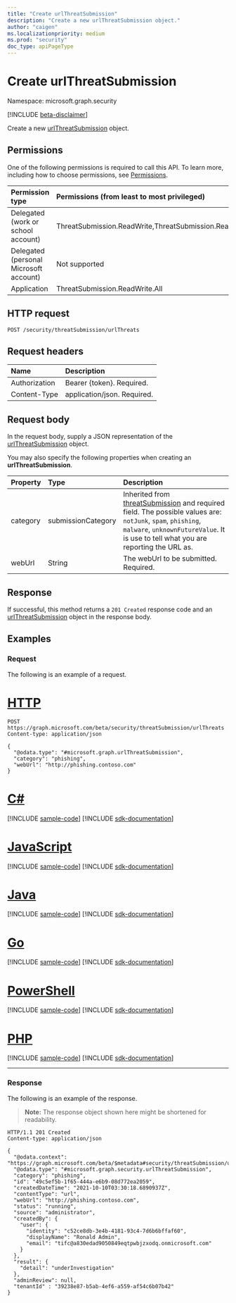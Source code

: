 ```yaml
---
title: "Create urlThreatSubmission"
description: "Create a new urlThreatSubmission object."
author: "caigen"
ms.localizationpriority: medium
ms.prod: "security"
doc_type: apiPageType
---
```


# Create urlThreatSubmission
Namespace: microsoft.graph.security

[!INCLUDE [beta-disclaimer](../../includes/beta-disclaimer.md)]

Create a new [urlThreatSubmission](../resources/security-urlthreatsubmission.md) object.

## Permissions
One of the following permissions is required to call this API. To learn more, including how to choose permissions, see [Permissions](/graph/permissions-reference).

|Permission type|Permissions (from least to most privileged)|
|:---|:---|
|Delegated (work or school account)|ThreatSubmission.ReadWrite,ThreatSubmission.ReadWrite.All|
|Delegated (personal Microsoft account)|Not supported|
|Application|ThreatSubmission.ReadWrite.All|

## HTTP request

<!-- {
  "blockType": "ignored"
}
-->
``` http
POST /security/threatSubmission/urlThreats
```

## Request headers
|Name|Description|
|:---|:---|
|Authorization|Bearer {token}. Required.|
|Content-Type|application/json. Required.|

## Request body
In the request body, supply a JSON representation of the [urlThreatSubmission](../resources/security-urlthreatsubmission.md) object.

You may also specify the following properties when creating an **urlThreatSubmission**.

|Property|Type|Description|
|:---|:---|:---|
|category|submissionCategory|Inherited from [threatSubmission](../resources/security-threatsubmission.md) and required field. The possible values are: `notJunk`, `spam`, `phishing`, `malware`, `unknownFutureValue`. It is use to tell what you are reporting the URL as.|
|webUrl|String|The webUrl to be submitted. Required.|



## Response

If successful, this method returns a `201 Created` response code and an [urlThreatSubmission](../resources/security-urlthreatsubmission.md) object in the response body.

## Examples

### Request
The following is an example of a request.

# [HTTP](#tab/http)
<!-- {
  "blockType": "request",
  "name": "create_urlthreatsubmission_from_urlthreats"
}
-->
``` http
POST https://graph.microsoft.com/beta/security/threatSubmission/urlThreats
Content-type: application/json

{
  "@odata.type": "#microsoft.graph.urlThreatSubmission",
  "category": "phishing",
  "webUrl": "http://phishing.contoso.com"
}
```

# [C#](#tab/csharp)
[!INCLUDE [sample-code](../includes/snippets/csharp/create-urlthreatsubmission-from-urlthreats-csharp-snippets.md)]
[!INCLUDE [sdk-documentation](../includes/snippets/snippets-sdk-documentation-link.md)]

# [JavaScript](#tab/javascript)
[!INCLUDE [sample-code](../includes/snippets/javascript/create-urlthreatsubmission-from-urlthreats-javascript-snippets.md)]
[!INCLUDE [sdk-documentation](../includes/snippets/snippets-sdk-documentation-link.md)]

# [Java](#tab/java)
[!INCLUDE [sample-code](../includes/snippets/java/create-urlthreatsubmission-from-urlthreats-java-snippets.md)]
[!INCLUDE [sdk-documentation](../includes/snippets/snippets-sdk-documentation-link.md)]

# [Go](#tab/go)
[!INCLUDE [sample-code](../includes/snippets/go/create-urlthreatsubmission-from-urlthreats-go-snippets.md)]
[!INCLUDE [sdk-documentation](../includes/snippets/snippets-sdk-documentation-link.md)]

# [PowerShell](#tab/powershell)
[!INCLUDE [sample-code](../includes/snippets/powershell/create-urlthreatsubmission-from-urlthreats-powershell-snippets.md)]
[!INCLUDE [sdk-documentation](../includes/snippets/snippets-sdk-documentation-link.md)]

# [PHP](#tab/php)
[!INCLUDE [sample-code](../includes/snippets/php/create-urlthreatsubmission-from-urlthreats-php-snippets.md)]
[!INCLUDE [sdk-documentation](../includes/snippets/snippets-sdk-documentation-link.md)]

---



### Response
The following is an example of the response.

> **Note:** The response object shown here might be shortened for readability.

<!-- {
  "blockType": "response",
  "truncated": true,
  "@odata.type": "microsoft.graph.security.urlThreatSubmission"
}
-->
``` http
HTTP/1.1 201 Created
Content-type: application/json

{
  "@odata.context": "https://graph.microsoft.com/beta/$metadata#security/threatSubmission/urlThreatSubmission/$entity",
  "@odata.type": "#microsoft.graph.security.urlThreatSubmission",
  "category": "phishing",  
  "id": "49c5ef5b-1f65-444a-e6b9-08d772ea2059",
  "createdDateTime": "2021-10-10T03:30:18.6890937Z",
  "contentType": "url",
  "webUrl": "http://phishing.contoso.com",
  "status": "running",
  "source": "administrator",
  "createdBy": {
    "user": {
      "identity": "c52ce8db-3e4b-4181-93c4-7d6b6bffaf60",
      "displayName": "Ronald Admin",
      "email": "tifc@a830edad9050849eqtpwbjzxodq.onmicrosoft.com"
    }
  },
  "result": {
  	"detail": "underInvestigation"
  },
  "adminReview": null,
  "tenantId" : "39238e87-b5ab-4ef6-a559-af54c6b07b42"
}
```

